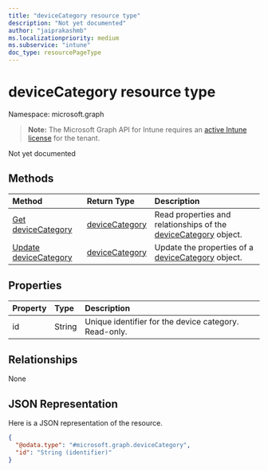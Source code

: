 ```yaml
---
title: "deviceCategory resource type"
description: "Not yet documented"
author: "jaiprakashmb"
ms.localizationpriority: medium
ms.subservice: "intune"
doc_type: resourcePageType
---
```


# deviceCategory resource type

Namespace: microsoft.graph

> **Note:** The Microsoft Graph API for Intune requires an [active Intune license](https://go.microsoft.com/fwlink/?linkid=839381) for the tenant.

Not yet documented

## Methods
|Method|Return Type|Description|
|:---|:---|:---|
|[Get deviceCategory](../api/intune-devices-devicecategory-get.md)|[deviceCategory](../resources/intune-devices-devicecategory.md)|Read properties and relationships of the [deviceCategory](../resources/intune-devices-devicecategory.md) object.|
|[Update deviceCategory](../api/intune-devices-devicecategory-update.md)|[deviceCategory](../resources/intune-devices-devicecategory.md)|Update the properties of a [deviceCategory](../resources/intune-devices-devicecategory.md) object.|

## Properties
|Property|Type|Description|
|:---|:---|:---|
|id|String|Unique identifier for the device category. Read-only.|

## Relationships
None

## JSON Representation
Here is a JSON representation of the resource.
<!-- {
  "blockType": "resource",
  "keyProperty": "id",
  "@odata.type": "microsoft.graph.deviceCategory"
}
-->
``` json
{
  "@odata.type": "#microsoft.graph.deviceCategory",
  "id": "String (identifier)"
}
```
